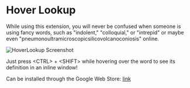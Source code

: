 # Hover Lookup
While using this extension, you will never be confused when someone is using fancy words, such as "indolent," "colloquial," or "intrepid" or maybe even "pneumonoultramicroscopicsilicovolcanoconiosis" online.

![HoverLookup Screenshot](https://i.imgur.com/7V4BRnC.png)

Just press \<CTRL\> + \<SHIFT\> while hovering over the word to see its definition in an inline window!

Can be installed through the Google Web Store: [link](https://chrome.google.com/webstore/detail/hover-lookup/ogjdcbnhgjgabidifpnpiidgbkhlpnof)

